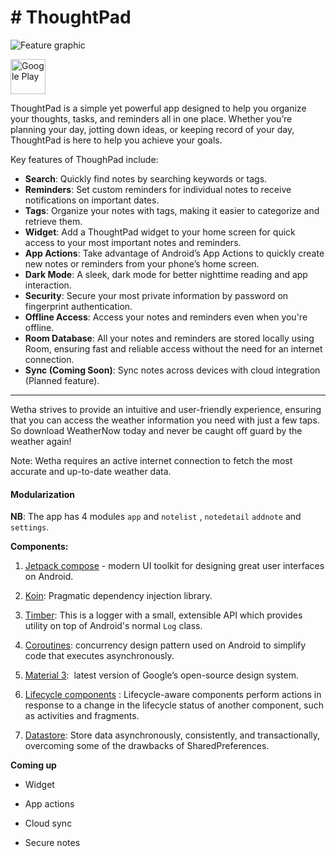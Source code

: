 # # ThoughtPad

<p><img title="Feature Graphic" src="https://github.com/user-attachments/assets/322c226a-7db5-4bc7-9333-2b8092b3bba0" alt="Feature graphic" /></p>

<a href = "https://play.google.com/store/apps/details?id=com.gitsoft.thoughtpad&pli=1">
<img src = "https://github.com/user-attachments/assets/e031483f-0229-49c1-aec4-23309aabfb2e" height = "56" alt = "Google Play"/>
</a>

ThoughtPad is a simple yet powerful app designed to help you organize your thoughts, tasks, and reminders all in one place. Whether you’re planning your day, jotting down ideas, or keeping record of your day, ThoughtPad is here to help you achieve your goals.

Key features of ThoughPad include:

- **Search**: Quickly find notes by searching keywords or tags. 
- **Reminders**: Set custom reminders for individual notes to receive notifications on important dates. 
- **Tags**: Organize your notes with tags, making it easier to categorize and retrieve them. 
- **Widget**: Add a ThoughtPad widget to your home screen for quick access to your most important notes and reminders. 
- **App Actions**: Take advantage of Android’s App Actions to quickly create new notes or reminders from your phone’s home screen. 
- **Dark Mode**: A sleek, dark mode for better nighttime reading and app interaction. 
- **Security**: Secure your most private information by password on fingerprint authentication.
- **Offline Access**: Access your notes and reminders even when you're offline. 
- **Room Database**: All your notes and reminders are stored locally using Room, ensuring fast and reliable access without the need for an internet connection. 
- **Sync (Coming Soon)**: Sync notes across devices with cloud integration (Planned feature).

---

Wetha strives to provide an intuitive and user-friendly experience, ensuring that you can access the weather information you need with just a few taps. So download WeatherNow today and never be caught off guard by the weather again!

Note: Wetha requires an active internet connection to fetch the most accurate and up-to-date weather data.

#### Modularization

**NB**: The app has 4 modules `app` and `notelist` , `notedetail` `addnote` and `settings`.

**Components:**

1. [Jetpack compose](https://developer.android.com/jetpack/compose) - modern UI toolkit for designing great user interfaces on Android.

2. [Koin](https://insert-koin.io/): Pragmatic dependency injection library.

3. [Timber](https://github.com/JakeWharton/timber): This is a logger with a small, extensible API which provides utility on top of Android's normal `Log` class.

4. [Coroutines](https://kotlinlang.org/docs/coroutines-overview.html): concurrency design pattern used on Android to simplify code that executes asynchronously.

5. [Material 3](https://m3.material.io/):  latest version of Google’s open-source design system.

6. [Lifecycle components](https://developer.android.com/reference/androidx/lifecycle/package-summary) : Lifecycle-aware components perform actions in response to a change in the lifecycle status of another component, such as activities and fragments.

7. [Datastore](https://developer.android.com/jetpack/androidx/releases/datastore): Store data asynchronously, consistently, and transactionally, overcoming some of the drawbacks of SharedPreferences.

**Coming up**

- Widget

- App actions

- Cloud sync

- Secure notes
